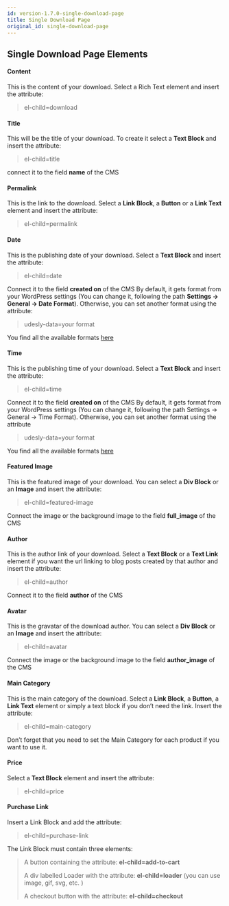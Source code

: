 ```yaml
---
id: version-1.7.0-single-download-page
title: Single Download Page
original_id: single-download-page
---
```


## Single Download Page Elements

#### Content
This is the content of your download. Select a Rich Text element and insert the attribute:

> el-child=download

#### Title
This will be the title of your download. To create it select a **Text Block** and insert the attribute:

> el-child=title

connect it to the field **name** of the CMS

#### Permalink
This is the link to the download. Select a **Link Block**, a **Button** or a **Link Text** element and insert the attribute:

> el-child=permalink

#### Date
This is the publishing date of your download. Select a **Text Block** and insert the attribute:

> el-child=date

Connect it to the field **created on** of the CMS
By default, it gets format from your WordPress settings (You can change it, following the path **Settings -> General -> Date Format**). Otherwise, you can set another format using the attribute:

> udesly-data=your format

You find all the available formats [here](https://codex.wordpress.org/Formatting_Date_and_Time)

#### Time
This is the publishing time of your download. Select a **Text Block** and insert the attribute:

> el-child=time

Connect it to the field **created on** of the CMS
By default, it gets format from your WordPress settings (You can change it, following the path Settings -> General -> Time Format). Otherwise, you can set another format using the attribute

> udesly-data=your format

You find all the available formats [here](https://codex.wordpress.org/Formatting_Date_and_Time)

#### Featured Image
This is the featured image of your download. You can select a **Div Block** or an **Image** and insert the attribute:

> el-child=featured-image

Connect the image or the background image to the field **full_image** of the CMS

#### Author
This is the author link of your download. Select a **Text Block** or a **Text Link** element if you want the url linking to blog posts created by that author and insert the attribute:

> el-child=author

Connect it to the field **author** of the CMS 

#### Avatar
This is the gravatar of the download author. You can select a **Div Block** or an **Image** and insert the attribute:

> el-child=avatar

Connect the image or the background image to the field **author_image** of the CMS

#### Main Category
This is the main category of the download. Select a **Link Block**, a **Button**, a **Link Text** element or simply a text block if you don’t need the link.
Insert the attribute:

> el-child=main-category

Don’t forget that you need to set the Main Category for each product if you want to use it.

#### Price
Select a **Text Block** element and insert the attribute:

> el-child=price

#### Purchase Link
Insert a Link Block and add the attribute:

> el-child=purchase-link

The Link Block must contain three elements:

> A button containing the attribute: **el-child=add-to-cart**
>
> A div labelled Loader with the attribute: **el-child=loader** (you can use image, gif, svg, etc. )
>
> A checkout button with the attribute: **el-child=checkout**
